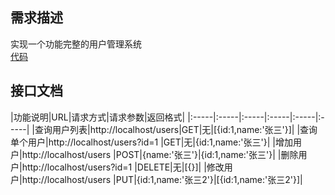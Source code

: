 ## 需求描述
实现一个功能完整的用户管理系统  
[代码](https://github.com/zhufengnodejs/dynamic-server)

## 接口文档
|功能说明|URL|请求方式|请求参数|返回格式|
|:-----|:-----|:-----|:-----|:-----|:-----|
|查询用户列表|http://localhost/users|GET|无|[{id:1,name:'张三'}]|
|查询单个用户|http://localhost/users?id=1 |GET|无|{id:1,name:'张三'}|
|增加用户|http://localhost/users |POST|{name:'张三'}|{id:1,name:'张三'}|
|删除用户|http://localhost/users?id=1 |DELETE|无|[{}]|
|修改用户|http://localhost/users |PUT|{id:1,name:'张三2'}|[{id:1,name:'张三2'}]|
